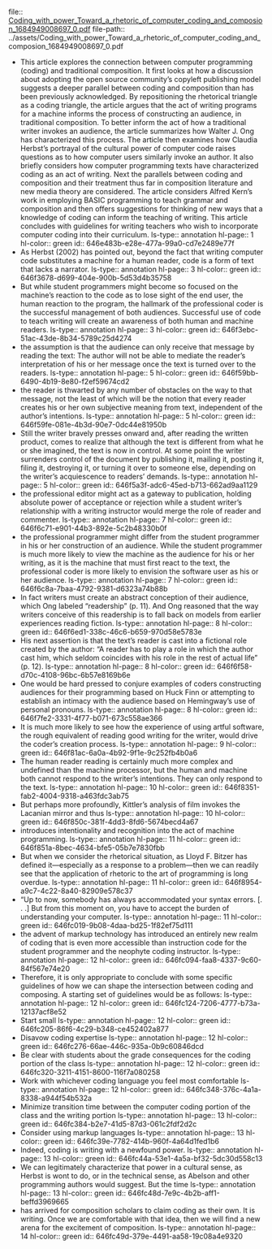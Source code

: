 file:: [Coding_with_power_Toward_a_rhetoric_of_computer_coding_and_composion_1684949008697_0.pdf](../assets/Coding_with_power_Toward_a_rhetoric_of_computer_coding_and_composion_1684949008697_0.pdf)
file-path:: ../assets/Coding_with_power_Toward_a_rhetoric_of_computer_coding_and_composion_1684949008697_0.pdf

- This article explores the connection between computer programming (coding) and traditional composition. It first looks at how a discussion about adopting the open source community’s copyleft publishing model suggests a deeper parallel between coding and composition than has been previously acknowledged. By repositioning the rhetorical triangle as a coding triangle, the article argues that the act of writing programs for a machine informs the process of constructing an audience, in traditional composition. To better inform the act of how a traditional writer invokes an audience, the article summarizes how Walter J. Ong has characterized this process. The article then examines how Claudia Herbst’s portrayal of the cultural power of computer code raises questions as to how computer users similarly invoke an author. It also briefly considers how computer programming texts have characterized coding as an act of writing. Next the parallels between coding and composition and their treatment thus far in composition literature and new media theory are considered. The article considers Alfred Kern’s work in employing BASIC programming to teach grammar and composition and then offers suggestions for thinking of new ways that a knowledge of coding can inform the teaching of writing. This article concludes with guidelines for writing teachers who wish to incorporate computer coding into their curriculum.
  ls-type:: annotation
  hl-page:: 1
  hl-color:: green
  id:: 646e483b-e28e-477a-99a0-cd7e2489e77f
- As Herbst (2002) has pointed out, beyond the fact that writing computer code substitutes a machine for a human reader, code is a form of text that lacks a narrator.
  ls-type:: annotation
  hl-page:: 3
  hl-color:: green
  id:: 646f3678-d699-404e-900b-5d53d4b35758
- But while student programmers might become so focused on the machine’s reaction to the code as to lose sight of the end user, the human reaction to the program, the hallmark of the professional coder is the successful management of both audiences. Successful use of code to teach writing will create an awareness of both human and machine readers.
  ls-type:: annotation
  hl-page:: 3
  hl-color:: green
  id:: 646f3ebc-51ac-43de-8b34-5789c25d4274
- the assumption is that the audience can only receive that message by reading the text: The author will not be able to mediate the reader’s interpretation of his or her message once the text is turned over to the readers. 
  ls-type:: annotation
  hl-page:: 5
  hl-color:: green
  id:: 646f59bb-6490-4b19-8e80-f2ef59674cd2
- the reader is thwarted by any number of obstacles on the way to that message, not the least of which will be the notion that every reader creates his or her own subjective meaning from text, independent of the author’s intentions.
  ls-type:: annotation
  hl-page:: 5
  hl-color:: green
  id:: 646f59fe-081e-4b3d-90e7-0dc44e81950b
- Still the writer bravely presses onward and, after reading the written product, comes to realize that although the text is different from what he or she imagined, the text is now in control. At some point the writer surrenders control of the document by publishing it, mailing it, posting it, filing it, destroying it, or turning it over to someone else, depending on the writer’s acquiescence to readers’ demands.
  ls-type:: annotation
  hl-page:: 5
  hl-color:: green
  id:: 646f5a3f-adc6-45ed-b713-662ad9aa1129
- the professional editor might act as a gateway to publication, holding absolute power of acceptance or rejection while a student writer’s relationship with a writing instructor would merge the role of reader and commenter. 
  ls-type:: annotation
  hl-page:: 7
  hl-color:: green
  id:: 646f6c71-e901-44b3-892e-5c2b48330b0f
- the professional programmer might differ from the student programmer in his or her construction of an audience. While the student programmer is much more likely to view the machine as the audience for his or her writing, as it is the machine that must first react to the text, the professional coder is more likely to envision the software user as his or her audience.
  ls-type:: annotation
  hl-page:: 7
  hl-color:: green
  id:: 646f6c8a-7baa-4792-9381-d6323a74b88b
- In fact writers must create an abstract conception of their audience, which Ong labeled “readership” (p. 11). And Ong reasoned that the way writers conceive of this readership is to fall back on models from earlier experiences reading fiction.
  ls-type:: annotation
  hl-page:: 8
  hl-color:: green
  id:: 646f6ed1-338c-46c6-b659-970d58e5783e
- His next assertion is that the text’s reader is cast into a fictional role created by the author: “A reader has to play a role in which the author cast him, which seldom coincides with his role in the rest of actual life” (p. 12).
  ls-type:: annotation
  hl-page:: 8
  hl-color:: green
  id:: 646f6f58-d70c-4108-96bc-6b57e8169b6e
- One would be hard pressed to conjure examples of coders constructing audiences for their programming based on Huck Finn or attempting to establish an intimacy with the audience based on Hemingway’s use of personal pronouns.
  ls-type:: annotation
  hl-page:: 8
  hl-color:: green
  id:: 646f7fe2-3331-4f77-b071-673c558ae366
- It is much more likely to see how the experience of using artful software, the rough equivalent of reading good writing for the writer, would drive the coder’s creation process. 
  ls-type:: annotation
  hl-page:: 9
  hl-color:: green
  id:: 646f81ac-6a0a-4b92-9f1e-9c252fb4b0a6
- The human reader reading is certainly much more complex and undefined than the machine processor, but the human and machine both cannot respond to the writer’s intentions. They can only respond to the text.
  ls-type:: annotation
  hl-page:: 10
  hl-color:: green
  id:: 646f8351-fab2-4004-9318-a463fdc3ab75
- But perhaps more profoundly, Kittler’s analysis of film invokes the Lacanian mirror and thus
  ls-type:: annotation
  hl-page:: 10
  hl-color:: green
  id:: 646f850c-381f-4dd3-8fd6-5674becd4a67
- introduces intentionality and recognition into the act of machine programming. 
  ls-type:: annotation
  hl-page:: 11
  hl-color:: green
  id:: 646f851a-8bec-4634-bfe5-05b7e7830fbb
- But when we consider the rhetorical situation, as Lloyd F. Bitzer has defined it—especially as a response to a problem—then we can readily see that the application of rhetoric to the art of programming is long overdue.
  ls-type:: annotation
  hl-page:: 11
  hl-color:: green
  id:: 646f8954-a9c7-4c22-8a40-82909e578c37
- “Up to now, somebody has always accommodated your syntax errors. [. . .] But from this moment on, you have to accept the burden of understanding your computer. 
  ls-type:: annotation
  hl-page:: 11
  hl-color:: green
  id:: 646fc019-9b08-4daa-bd25-1f82ef75d111
- the advent of markup technology has introduced an entirely new realm of coding that is even more accessible than instruction code for the student programmer and the neophyte coding instructor. 
  ls-type:: annotation
  hl-page:: 12
  hl-color:: green
  id:: 646fc094-faa8-4337-9c60-84f567e74e20
- Therefore, it is only appropriate to conclude with some specific guidelines of how we can shape the intersection between coding and composing. A starting set of guidelines would be as follows:
  ls-type:: annotation
  hl-page:: 12
  hl-color:: green
  id:: 646fc124-7206-4777-b73a-12137acf8e52
- Start small
  ls-type:: annotation
  hl-page:: 12
  hl-color:: green
  id:: 646fc205-86f6-4c29-b348-ce452402a877
- Disavow coding expertise
  ls-type:: annotation
  hl-page:: 12
  hl-color:: green
  id:: 646fc276-66ae-446c-935a-0b9c60846dcd
- Be clear with students about the grade consequences for the coding portion of the class
  ls-type:: annotation
  hl-page:: 12
  hl-color:: green
  id:: 646fc320-3211-4151-8600-116f7a080258
- Work with whichever coding language you feel most comfortable
  ls-type:: annotation
  hl-page:: 12
  hl-color:: green
  id:: 646fc348-376c-4a1a-8338-a944f54b532a
- Minimize transition time between the computer coding portion of the class and the writing portion
  ls-type:: annotation
  hl-page:: 13
  hl-color:: green
  id:: 646fc384-b2e7-41d5-87d3-061c2fdf2d2c
- Consider using markup languages
  ls-type:: annotation
  hl-page:: 13
  hl-color:: green
  id:: 646fc39e-7782-414b-960f-4a64d1fed1b6
- Indeed, coding is writing with a newfound power. 
  ls-type:: annotation
  hl-page:: 13
  hl-color:: green
  id:: 646fc44a-53e1-4a5a-bf32-5dc30d558c13
- We can legitimately characterize that power in a cultural sense, as Herbst is wont to do, or in the technical sense, as Abelson and other programming authors would suggest. But the time
  ls-type:: annotation
  hl-page:: 13
  hl-color:: green
  id:: 646fc48d-7e9c-4b2b-aff1-beffd3969665
- has arrived for composition scholars to claim coding as their own. It is writing. Once we are comfortable with that idea, then we will find a new arena for the excitement of composition.
  ls-type:: annotation
  hl-page:: 14
  hl-color:: green
  id:: 646fc49d-379e-4491-aa58-19c08a4e9320